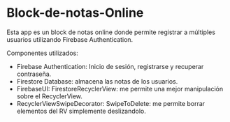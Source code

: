 # Block-de-notas-Online

Esta app es un block de notas online donde permite registrar a múltiples usuarios utilizando Firebase Authentication.

Componentes utilizados:
- Firebase Authentication: Inicio de sesión, registrarse y recuperar contraseña.
- Firestore Database: almacena las notas de los usuarios.
- FirebaseUI: FirestoreRecyclerView: me permite una mejor manipulación sobre el RecyclerView.
- RecyclerViewSwipeDecorator: SwipeToDelete: me permite borrar elementos del RV simplemente deslizandolo.
